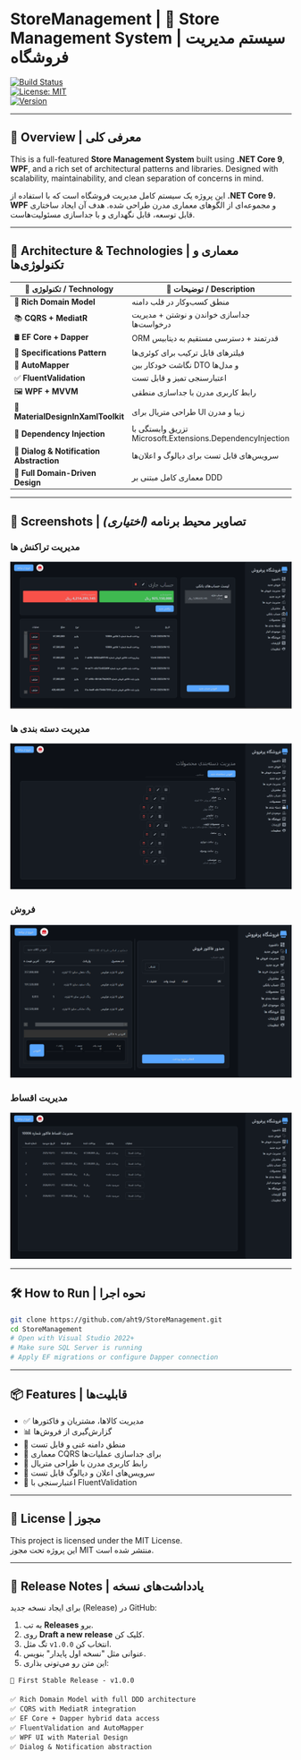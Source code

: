 # StoreManagement | 🏪 Store Management System | سیستم مدیریت فروشگاه

[![Build Status](https://img.shields.io/github/actions/workflow/status/YourUserName/StoreManagement/ci.yml?branch=main)](https://github.com/YourUserName/StoreManagement/actions)  
[![License: MIT](https://img.shields.io/badge/License-MIT-yellow.svg)](LICENSE)  
[![Version](https://img.shields.io/github/v/release/YourUserName/StoreManagement)](https://github.com/YourUserName/StoreManagement/releases)

---

## 🚀 Overview | معرفی کلی

This is a full-featured **Store Management System** built using **.NET Core 9**, **WPF**, and a rich set of architectural patterns and libraries. Designed with scalability, maintainability, and clean separation of concerns in mind.

این پروژه یک سیستم کامل مدیریت فروشگاه است که با استفاده از **.NET Core 9**، **WPF** و مجموعه‌ای از الگوهای معماری مدرن طراحی شده. هدف آن ایجاد ساختاری قابل توسعه، قابل نگهداری و با جداسازی مسئولیت‌هاست.

---

## 🧠 Architecture & Technologies | معماری و تکنولوژی‌ها

| 🔧 تکنولوژی / Technology | 📌 توضیحات / Description |
|--------------------------|---------------------------|
| 🧱 **Rich Domain Model** | منطق کسب‌وکار در قلب دامنه |
| 📚 **CQRS + MediatR** | جداسازی خواندن و نوشتن + مدیریت درخواست‌ها |
| 🛢 **EF Core + Dapper** | ORM قدرتمند + دسترسی مستقیم به دیتابیس |
| 🎯 **Specifications Pattern** | فیلترهای قابل ترکیب برای کوئری‌ها |
| 🔄 **AutoMapper** | نگاشت خودکار بین DTO و مدل‌ها |
| ✅ **FluentValidation** | اعتبارسنجی تمیز و قابل تست |
| 🖼 **WPF + MVVM** | رابط کاربری مدرن با جداسازی منطقی |
| 🎨 **MaterialDesignInXamlToolkit** | طراحی متریال برای UI زیبا و مدرن |
| 🧪 **Dependency Injection** | تزریق وابستگی با Microsoft.Extensions.DependencyInjection |
| 🧩 **Dialog & Notification Abstraction** | سرویس‌های قابل تست برای دیالوگ و اعلان‌ها |
| 🧠 **Full Domain-Driven Design** | معماری کامل مبتنی بر DDD |

---

## 📸 Screenshots | تصاویر محیط برنامه *(اختیاری)*

### مدیریت تراکنش ها
![Dashboard Screenshot](assets/Transaction.png)

### مدیریت دسته بندی ها
![Products Screenshot](assets/Category.png)

### فروش
![Sale Screenshot](assets/Sale.png)

### مدیریت اقساط
![Installement Screenshot](assets/Installment.png)

---

## 🛠 How to Run | نحوه اجرا

```bash
git clone https://github.com/aht9/StoreManagement.git
cd StoreManagement
# Open with Visual Studio 2022+
# Make sure SQL Server is running
# Apply EF migrations or configure Dapper connection
```

---

## 📦 Features | قابلیت‌ها

- ✅ مدیریت کالاها، مشتریان و فاکتورها
- 📊 گزارش‌گیری از فروش‌ها
- 🧠 منطق دامنه غنی و قابل تست
- 🔄 معماری CQRS برای جداسازی عملیات‌ها
- 🎨 رابط کاربری مدرن با طراحی متریال
- 🔔 سرویس‌های اعلان و دیالوگ قابل تست
- 🧪 اعتبارسنجی با FluentValidation

---

## 📄 License | مجوز

This project is licensed under the MIT License.  
این پروژه تحت مجوز MIT منتشر شده است.

---

## 📢 Release Notes | یادداشت‌های نسخه

برای ایجاد نسخه جدید (Release) در GitHub:

1. به تب **Releases** برو.
2. روی **Draft a new release** کلیک کن.
3. تگ مثل `v1.0.0` انتخاب کن.
4. عنوانی مثل "نسخه اول پایدار" بنویس.
5. این متن رو می‌تونی بذاری:

```markdown
🎉 First Stable Release - v1.0.0

✅ Rich Domain Model with full DDD architecture  
✅ CQRS with MediatR integration  
✅ EF Core + Dapper hybrid data access  
✅ FluentValidation and AutoMapper  
✅ WPF UI with Material Design  
✅ Dialog & Notification abstraction  
```

